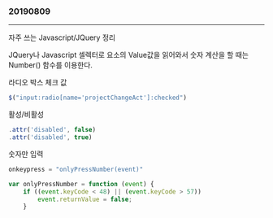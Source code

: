 ### 20190809
---
자주 쓰는 Javascript/JQuery 정리

JQuery나 Javascript 셀렉터로 요소의 Value값을 읽어와서
숫자 계산을 할 때는 Number() 함수를 이용한다.

라디오 박스 체크 값
```javascript
$("input:radio[name='projectChangeAct']:checked") 
```

활성/비활성
```javascript
.attr('disabled', false)
.attr('disabled', true)
```

숫자만 입력
```javascript
onkeypress = "onlyPressNumber(event)"

var onlyPressNumber = function (event) {
    if ((event.keyCode < 48) || (event.keyCode > 57))
        event.returnValue = false;
    }
```